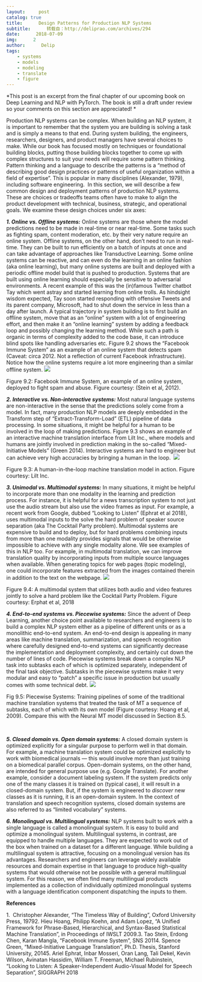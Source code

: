 ```yaml
---
layout:     post
catalog: true
title:      Design Patterns for Production NLP Systems
subtitle:      转载自：http://deliprao.com/archives/294
date:      2018-07-09
img:      2
author:      Delip
tags:
    - systems
    - models
    - modeling
    - translate
    - figure
---
```


*This post is an excerpt from the final chapter of our upcoming book on Deep Learning and NLP with PyTorch. The book is still a draft under review so your comments on this section are appreciated! *

Production NLP systems can be complex. When building an NLP system, it is important to remember that the system you are building is solving a task and is simply a means to that end. During system building, the engineers, researchers, designers, and product managers have several choices to make. While our book has focused mostly on techniques or foundational building blocks, putting those building blocks together to come up with complex structures to suit your needs will require some pattern thinking. Pattern thinking and a language to describe the patterns is a “method of describing good design practices or patterns of useful organization within a field of expertise”. This is popular in many disciplines (Alexander, 1979), including software engineering.  In this section, we will describe a few common design and deployment patterns of production NLP systems. These are choices or tradeoffs teams often have to make to align the product development with technical, business, strategic, and operational goals. We examine these design choices under six axes:

***1. Online vs. Offline systems:*** Online systems are those where the model predictions need to be made in real-time or near real-time. Some tasks such as fighting spam, content moderation, etc. by their very nature require an online system. Offline systems, on the other hand, don’t need to run in real-time. They can be built to run efficiently on a batch of inputs at once and can take advantage of approaches like Transductive Learning. Some online systems can be reactive, and can even do the learning in an online fashion (aka online learning), but many online systems are built and deployed with a periodic offline model build that is pushed to production. Systems that are built using online learning should especially be sensitive to adversarial environments. A recent example of this was the (in)famous Twitter chatbot Tay which went astray and started learning from online trolls. As hindsight wisdom expected, Tay soon started responding with offensive Tweets and its parent company, Microsoft, had to shut down the service in less than a day after launch. A typical trajectory in system building is to first build an offline system, move that as an “online” system with a lot of engineering effort, and then make it an “online learning” system by adding a feedback loop and possibly changing the learning method. While such a path is organic in terms of complexity added to the code base, it can introduce blind spots like handling adversaries etc. Figure 9.2 shows the “Facebook Immune System” as an example of an online system that detects spam (Caveat: circa 2012. Not a reflection of current Facebook infrastructure). Notice how the online systems require a lot more engineering than a similar offline system.
![](https://i2.wp.com/deliprao.com/wp-content/uploads/2018/07/fb-immune-system.png?resize=775%2C393)


Figure 9.2: Facebook Immune System, an example of an online system, deployed to fight spam and abuse. Figure courtesy: (Stein et al, 2012).

***2. Interactive vs. Non-interactive systems:*** Most natural language systems are non-interactive in the sense that the predictions solely come from a model. In fact, many production NLP models are deeply embedded in the Transform step of “Extract-Transform-Load” (ETL) pipeline of data processing. In some situations, it might be helpful for a human to be involved in the loop of making predictions. Figure 9.3 shows an example of an interactive machine translation interface from Lilt Inc., where models and humans are jointly involved in prediction making in the so-called “Mixed-Initiative Models” (Green 2014). Interactive systems are hard to engineer but can achieve very high accuracies by bringing a human in the loop. 
![](https://i1.wp.com/deliprao.com/wp-content/uploads/2018/07/mixed-initiative-mt.png?resize=621%2C345)


Figure 9.3: A human-in-the-loop machine translation model in action. Figure courtesy: Lilt Inc.

***3. Unimodal vs. Multimodal systems:*** In many situations, it might be helpful to incorporate more than one modality in the learning and prediction process. For instance, it is helpful for a news transcription system to not just use the audio stream but also use the video frames as input. For example, a recent work from Google, dubbed “Looking to Listen” (Ephrat et al 2018), uses multimodal inputs to the solve the hard problem of speaker source separation (aka The Cocktail Party problem). Multimodal systems are expensive to build and to deploy, but for hard problems combining inputs from more than one modality provides signals that would be otherwise impossible to achieve with any single modality alone. We see examples of this in NLP too. For example, in multimodal translation, we can improve translation quality by incorporating inputs from multiple source languages when available. When generating topics for web pages (topic modeling), one could incorporate features extracted from the images contained therein in addition to the text on the webpage.
![](https://i1.wp.com/deliprao.com/wp-content/uploads/2018/07/looking-to-listen.png?resize=820%2C405)


Figure 9.4: A multimodal system that utilizes both audio and video features jointly to solve a hard problem like the Cocktail Party Problem. Figure courtesy: Erphat et al, 2018

***4. End-to-end systems vs. Piecewise systems:*** Since the advent of Deep Learning, another choice point available to researchers and engineers is to build a complex NLP system either as a pipeline of different units or as a monolithic end-to-end system. An end-to-end design is appealing in many areas like machine translation, summarization, and speech recognition where carefully designed end-to-end systems can significantly decrease the implementation and deployment complexity, and certainly cut down the number of lines of code. Piecewise systems break down a complex NLP task into subtasks each of which is optimized separately, independent of the final task objective. Subtasks in the piecewise systems make it very modular and easy to “patch” a specific issue in production but usually comes with some technical debt.
![](https://i2.wp.com/deliprao.com/wp-content/uploads/2018/07/piecewise-mt.png?resize=734%2C477)


Fig 9.5: Piecewise Systems: Training pipelines of some of the traditional machine translation systems that treated the task of MT a sequence of subtasks, each of which with its own model (Figure courtesy: Hoang et al, 2009). Compare this with the Neural MT model discussed in Section 8.5.

 

***5. Closed domain vs. Open domain systems:*** A closed domain system is optimized explicitly for a singular purpose to perform well in that domain. For example, a machine translation system could be optimized explicitly to work with biomedical journals — this would involve more than just training on a biomedical parallel corpus. Open-domain systems, on the other hand, are intended for general purpose use (e.g. Google Translate). For another example, consider a document labeling system. If the system predicts only one of the many classes it is trained on (typical case), it will result in a closed-domain system. But, if the system is engineered to *discover* new classes as it is running, it is an open-domain system. In the context of translation and speech recognition systems, closed domain systems are also referred to as “limited vocabulary” systems.

***6. Monolingual vs. Multilingual systems:*** NLP systems built to work with a single language is called a monolingual system. It is easy to build and optimize a monolingual system. Multilingual systems, in contrast, are equipped to handle multiple languages. They are expected to work out of the box when trained on a dataset for a different language. While building a multilingual system is attractive, focusing on a monolingual version has its advantages. Researchers and engineers can leverage widely available resources and domain expertise in that language to produce high-quality systems that would otherwise not be possible with a general multilingual system. For this reason, we often find many multilingual products implemented as a collection of individually optimized monolingual systems with a language identification component dispatching the inputs to them.

**References**

1.  Christopher Alexander, “The Timeless Way of Building”, Oxford University Press, 19792. Hieu Hoang, Philipp Koehn, and Adam Lopez, “A Unified Framework for Phrase-Based, Hierarchical, and Syntax-Based Statistical Machine Translation”, in Proceedings of IWSLT 2009.3. Tao Stein, Erdong Chen, Karan Mangla, “Facebook Immune System”, SNS 20114. Spence Green, “Mixed-Initiative Language Translation”, Ph.D. Thesis, Stanford University, 20145. Ariel Ephrat, Inbar Mosseri, Oran Lang, Tali Dekel, Kevin Wilson, Avinatan Hassidim, William T. Freeman, Michael Rubinstein, “Looking to Listen: A Speaker-Independent Audio-Visual Model for Speech Separation”, SIGGRAPH 2018
